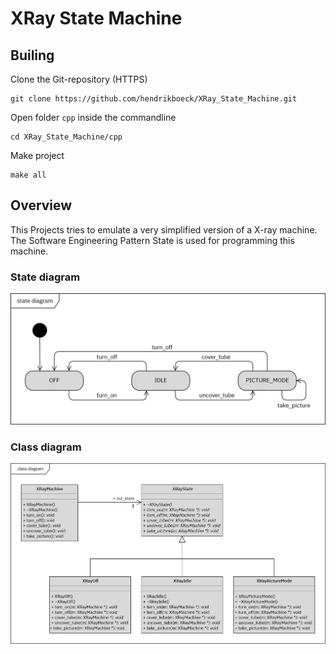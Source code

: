 # XRay State Machine

## Builing

Clone the Git-repository (HTTPS)
```
git clone https://github.com/hendrikboeck/XRay_State_Machine.git
```
Open folder `cpp` inside the commandline
```
cd XRay_State_Machine/cpp
```
Make project
```
make all
```


## Overview

This Projects tries to emulate a very simplified version of a X-ray machine. The Software Engineering Pattern State is used for programming this machine.

### State diagram

![](markdown/StateD_XRayMachine.png)

### Class diagram

![](markdown/XRayMachine.png)
